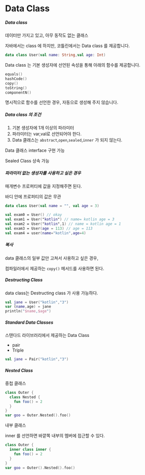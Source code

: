 # Data Class

##### Data class

데이터만 가지고 있고, 아무 동작도 없는 클래스

자바에서는 class 에 하지만, 코틀린에서는 Data class 를 제공합니다.

 ```kotlin
data class User(val name: String,val age: Int)
 ```

Data class 는 기본 생성자에 선언된 속성을 통해  아래의 함수를 제공합니다.

```kotlin
equals()
hashCode()
copy()
toString()
componentN()
```

명시적으로 함수를 선언한 경우, 자동으로 생성해 주지 않습니다.



##### Data class 의 조건

1. 기본 생성자에 1개 이상의 파라미터
2. 파라미터는 var,val로 선언되어야 한다.
3. Data 클래스는 `abstract`,`open`,`sealed`,`inner` 가 되지 않는다.

Data 클래스 interface 구현 가능

Sealed Class 상속 가능



##### 파라미터 없는 생성자를 사용하고 싶은 경우

매개변수 프로퍼티에 값을 지정해주면 된다.

바디 안에 프로퍼티의 값은 무관

```kotlin
data class User(val name = "", val age = 3)

val exam0 = User() // okay
val exam1 = User("kotlin") // name= kotlin age = 3
val exam2 = User("kotlin",1) // name = kotlin age = 1
val exam3 = User(age = 113) // age = 113
val exam4 = user(name="kotlin",age=4)
```



##### 복사 

data 클래스의 일부 값만 고쳐서 사용하고 싶은 경우, 

컴파일러에서 제공하는 `copy()` 메서드를 사용하면 된다.



##### Destructing Class

data class는 Destructing class 가 사용 가능하다.

```kotlin
val jane = User("kotlin","3")
var (name,age) = jane
println("$name,$age")
```



##### Standard Data Classes

스탠다드 라이브러리에서 제공하는 Data Class

- pair
- Triple

```kotlin
val jane = Pair("kotlin","3")
```





##### Nested Class

중첩 클래스

```kotlin
class Outer {
  class Nested {
    fun foo() = 2
  }
}
var goo = Outer.Nested().foo()
```

내부 클래스

inner 를 선언하면 바깥쪽 내부의 멤버에 접근할 수 있다.

```kotlin
class Outer {
  inner class inner {
    fun foo() = 2
  }
}
var goo = Outer().Nested().foo()
```

